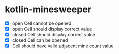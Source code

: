 # kotlin-minesweeper
- [x] open Cell cannot be opened
- [x] open Cell should display correct value
- [x] closed Cell should display correct value
- [x] closed Cell can be opened
- [x] Cell should have valid adjacent mine count value
